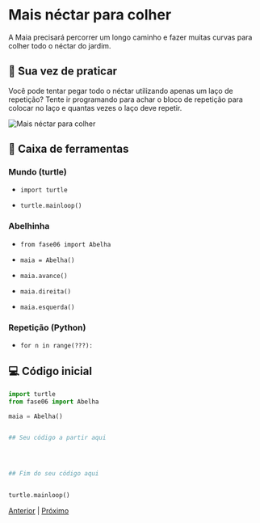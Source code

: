 # Mais néctar para colher

A Maia precisará percorrer um longo caminho e fazer muitas
curvas para colher todo o néctar do jardim.

## 🐝 Sua vez de praticar

Você pode tentar pegar todo o néctar utilizando apenas um laço de repetição?
Tente ir programando para achar o bloco de repetição para colocar no laço
e quantas vezes o laço deve repetir.

![Mais néctar para colher](cenario_06.png "Mais néctar para colher")


## 🧰 Caixa de ferramentas

### Mundo (turtle)

- `import turtle`

- `turtle.mainloop()`

### Abelhinha

- `from fase06 import Abelha`

- `maia = Abelha()`

- `maia.avance()`

- `maia.direita()`

- `maia.esquerda()`

### Repetição (Python)

- `for n in range(???):`


## 💻 Código inicial

```python
import turtle
from fase06 import Abelha

maia = Abelha()


## Seu código a partir aqui




## Fim do seu código aqui


turtle.mainloop()
```

[Anterior](../fase05/README.md) | [Próximo](../fase06/README.md)